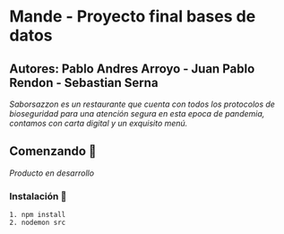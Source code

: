 # Mande -  Proyecto final bases de datos
## Autores: Pablo Andres Arroyo - Juan Pablo Rendon - Sebastian Serna

_Saborsazzon es un restaurante que cuenta con todos los protocolos de bioseguridad para una atención segura
en esta epoca de pandemia, contamos con carta digital y un exquisito menú._

## Comenzando 🚀 
_Producto en desarrollo_
### Instalación 🔧
```
1. npm install
2. nodemon src
```